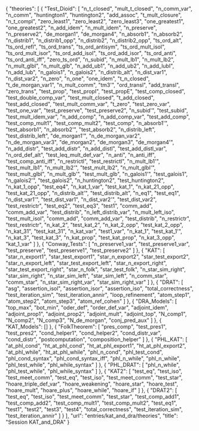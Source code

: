 {
    "theories": [
        {
            "Test_Dioid": [
                "n_t_closed",
                "mult_t_closed",
                "n_comm_var",
                "n_comm",
                "huntington1",
                "huntington2",
                "add_assoc",
                "t_mult_closure",
                "n_t_compl",
                "zero_least1",
                "zero_least2",
                "zero_least3",
                "one_greatest1",
                "one_greatest2",
                "n_add_idem",
                "n_mult_idem",
                "n_preserve",
                "n_preserve2",
                "de_morgan1",
                "de_morgan4",
                "n_absorb1",
                "n_absorb2",
                "n_distrib1",
                "n_distrib1_opp",
                "n_distrib2",
                "n_distrib2_opp",
                "ts_ord_alt",
                "ts_ord_refl",
                "ts_ord_trans",
                "ts_ord_antisym",
                "ts_ord_mult_isol",
                "ts_ord_mult_isor",
                "ts_ord_add_isol",
                "ts_ord_add_isor",
                "ts_ord_anti",
                "ts_ord_anti_iff",
                "zero_ts_ord",
                "n_subid",
                "n_mult_lb1",
                "n_mult_lb2",
                "n_mult_glbI",
                "n_mult_glb",
                "n_add_ub1",
                "n_add_ub2",
                "n_add_lubI",
                "n_add_lub",
                "n_galois1",
                "n_galois2",
                "n_distrib_alt",
                "n_dist_var1",
                "n_dist_var2",
                "n_zero",
                "n_one",
                "one_idem",
                "t_n_closed",
                "t_de_morgan_var1",
                "n_mult_comm",
                "tm3'",
                "ord_transl",
                "add_transl",
                "zero_trans",
                "test_prop",
                "test_propI",
                "test_propE",
                "test_comp_closed",
                "test_double_comp_var",
                "test_mult_closed",
                "t_add_closed",
                "test_add_closed",
                "test_mult_comm_var",
                "t_zero",
                "test_zero_var",
                "test_one_var",
                "test_preserve",
                "test_preserve2",
                "n_subid'",
                "test_subid",
                "test_mult_idem_var",
                "n_add_comp",
                "n_add_comp_var",
                "test_add_comp",
                "test_comp_mult1",
                "test_comp_mult2",
                "test_comp",
                "n_absorb1'",
                "test_absorb1",
                "n_absorb2'",
                "test_absorb2",
                "n_distrib_left",
                "test_distrib_left",
                "de_morgan1'",
                "n_de_morgan_var2",
                "n_de_morgan_var3",
                "de_morgan2",
                "de_morgan3",
                "de_morgan4'",
                "n_add_distr",
                "test_add_distr",
                "n_add_distl",
                "test_add_distl_var",
                "n_ord_def_alt",
                "test_leq_mult_def_var",
                "n_anti",
                "n_anti_iff",
                "test_comp_anti_iff",
                "n_restrictl",
                "test_restrictl",
                "n_mult_lb1'",
                "test_mult_lb1",
                "n_mult_lb2'",
                "test_mult_lb2",
                "n_mult_glbI'",
                "test_mult_glbI",
                "n_mult_glb'",
                "test_mult_glb",
                "n_galois1'",
                "test_galois1",
                "n_galois2'",
                "test_galois2",
                "n_huntington2",
                "test_huntington2",
                "n_kat_1_opp",
                "test_eq4",
                "n_kat_1_var",
                "test_kat_1",
                "n_kat_21_opp",
                "test_kat_21_opp",
                "n_distrib_alt'",
                "test_distrib_alt",
                "n_eq1",
                "test_eq1",
                "n_dist_var1'",
                "test_dist_var1",
                "n_dist_var2'",
                "test_dist_var2",
                "test_restrictr",
                "test_eq2",
                "test_eq3",
                "test1",
                "comm_add",
                "comm_add_var",
                "test_distrib",
                "n_left_distrib_var",
                "n_mult_left_iso",
                "test_mult_isol",
                "comm_add",
                "comm_add_var",
                "test_distrib",
                "n_restrictr",
                "test_restrictr",
                "n_kat_2",
                "test_kat_2",
                "n_kat_2_opp",
                "test_kat_2_opp",
                "n_kat_31",
                "test_kat_31",
                "n_kat_var",
                "test1_var",
                "n_kat_1",
                "test_kat_1'",
                "n_kat_3",
                "test_kat_3",
                "n_kat_prop",
                "test_kat_prop",
                "n_kat_3_opp",
                "kat_1_var"
            ]
        },
        {
            "Conway_Tests": [
                "n_preserve1_var",
                "test_preserve1_var",
                "test_preserve",
                "test_preserve1",
                "test_preserve2"
            ]
        },
        {
            "KAT": [
                "star_n_export1",
                "star_test_export1",
                "star_n_export2",
                "star_test_export2",
                "star_n_export_left",
                "star_test_export_left",
                "star_n_export_right",
                "star_test_export_right",
                "star_n_folk",
                "star_test_folk",
                "n_star_sim_right",
                "star_sim_right",
                "n_star_sim_left",
                "star_sim_left",
                "n_comm_star",
                "comm_star",
                "n_star_sim_right_var",
                "star_sim_right_var"
            ]
        },
        {
            "DRAT": [
                "asg",
                "assertion_isol",
                "assertion_isor",
                "assertion_iso",
                "total_correctness",
                "test_iteration_sim",
                "test_iteration_annir",
                "loop_refinement",
                "atom_step1",
                "atom_step2",
                "atom_step3",
                "atom_ref_cohen"
            ]
        },
        {
            "DRA_Models": [
                "top_max",
                "bot_min",
                "oder_def",
                "order_def_var",
                "adjoint_idem",
                "adjoint_prop1",
                "adjoint_prop2",
                "adjoint_mult",
                "adjoint_top",
                "N_comp1",
                "N_comp2",
                "N_comp3",
                "N_de_morgan",
                "conj_pred_aux"
            ]
        },
        {
            "KAT_Models": []
        },
        {
            "FolkTheorem": [
                "pres_comp",
                "test_pres1",
                "test_pres2",
                "cond_helper1",
                "cond_helper2",
                "cond_distr_var",
                "cond_distr",
                "postcomputation",
                "composition_helper"
            ]
        },
        {
            "PHL_KAT": [
                "at_phl_cond",
                "ht_at_phl_cond",
                "ht_at_phl_export1",
                "ht_at_phl_export2",
                "at_phl_while",
                "ht_at_phl_while",
                "phl_n_cond",
                "phl_test_cond",
                "phl_cond_syntax",
                "phl_cond_syntax_iff",
                "phl_n_while",
                "phl_n_while",
                "phl_test_while",
                "phl_while_syntax"
            ]
        },
        {
            "PHL_DRAT": [
                "phl_n_while",
                "phl_test_while",
                "phl_while_syntax"
            ]
        },
        {
            "KAT2": [
                "test_eq",
                "test_iso",
                "test_meet_comm",
                "test_eq",
                "test_iso",
                "test_meet_comm",
                "test_star",
                "hoare_triple_def_var",
                "hoare_weakening",
                "hoare_star",
                "hoare_test",
                "hoare_mult",
                "hoare_plus",
                "hoare_while",
                "hoare_if"
            ]
        },
        {
            "DRAT2": [
                "test_eq",
                "test_iso",
                "test_meet_comm",
                "test_star",
                "test_comp_add1",
                "test_comp_add2",
                "test_comp_mult1",
                "test_comp_mult2",
                "test_eq1",
                "test1",
                "test2",
                "test3",
                "test4",
                "total_correctness",
                "test_iteration_sim",
                "test_iteration_annir"
            ]
        }
    ],
    "url": "entries/kat_and_dra/theories",
    "title": "Session KAT_and_DRA"
}